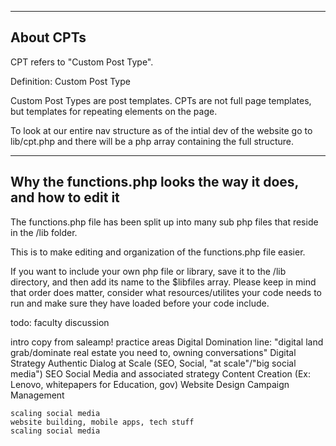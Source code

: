 --------------------------------
About CPTs
--------------------------------
CPT refers to "Custom Post Type".

Definition: Custom Post Type

Custom Post Types are post templates. CPTs are not full page templates, but templates for repeating elements on the page.

To look at our entire nav structure as of the intial dev of the website go to lib/cpt.php and there will be a php array containing the full structure.


-----------------------------------------------------------------
Why the functions.php looks the way it does, and how to edit it
-----------------------------------------------------------------
The functions.php file has been split up into many sub php files that reside in the /lib folder. 

This is to make editing and organization of the functions.php file easier. 

If you want to include your own php file or library, save it to the /lib directory, and then add its name 
to the $libfiles array. Please keep in mind that order does matter, consider what resources/utilites your 
code needs to run and make sure they have loaded before your code include.

todo: faculty discussion

intro copy from saleamp!
practice areas
  Digital Domination
    line: "digital land grab/dominate real estate you need to, owning conversations"
    Digital Strategy
    Authentic Dialog at Scale (SEO, Social, "at scale"/"big social media")
      SEO
      Social Media and associated strategy
    Content Creation (Ex: Lenovo, whitepapers for Education, gov)
    Website Design
    Campaign Management

    scaling social media
    website building, mobile apps, tech stuff
    scaling social media
